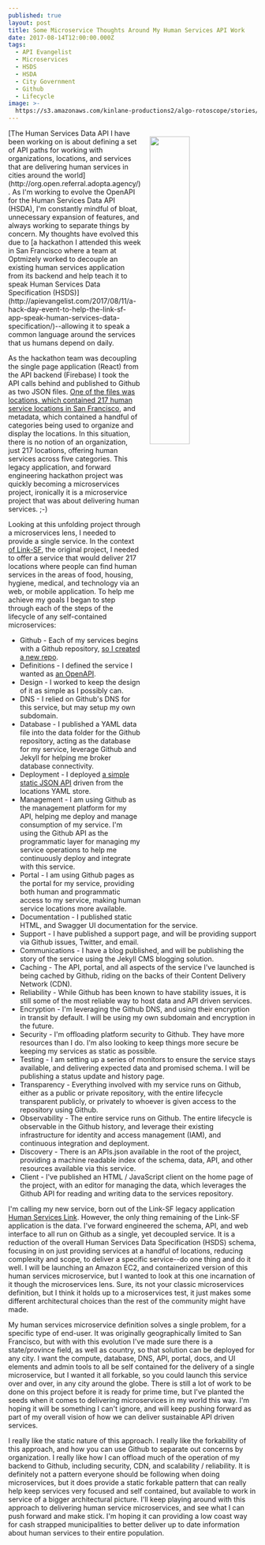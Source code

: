 ```yaml
---
published: true
layout: post
title: Some Microservice Thoughts Around My Human Services API Work
date: 2017-08-14T12:00:00.000Z
tags:
  - API Evangelist
  - Microservices
  - HSDS
  - HSDA
  - City Government
  - Github
  - Lifecycle
image: >-
  https://s3.amazonaws.com/kinlane-productions2/algo-rotoscope/stories/algo-microservices.jpg
---
```

<p><img src="https://s3.amazonaws.com/kinlane-productions2/algo-rotoscope/stories/algo-microservices.jpg" align="right" width="40%" style="padding: 15px;" /></p>[The Human Services Data API I have been working on is about defining a set of API paths for working with organizations, locations, and services that are delivering human services in cities around the world](http://org.open.referral.adopta.agency/). As I'm working to evolve the OpenAPI for the Human Services Data API (HSDA), I'm constantly mindful of bloat, unnecessary expansion of features, and always working to separate things by concern. My thoughts have evolved this due to [a hackathon I attended this week in San Francisco where a team at Optmizely worked to decouple an existing human services application from its backend and help teach it to speak Human Services Data Specification (HSDS)](http://apievangelist.com/2017/08/11/a-hack-day-event-to-help-the-link-sf-app-speak-human-services-data-specification/)--allowing it to speak a common language around the services that us humans depend on daily.

As the hackathon team was decoupling the single page application (React) from the API backend (Firebase) I took the API calls behind and published to Github as two JSON files. [One of the files was locations, which contained 217 human service locations in San Francisco](https://raw.githubusercontent.com/optimizely/linksf/master/core/sf_location.json), and metadata, which contained a handful of categories being used to organize and display the locations. In this situation, there is no notion of an organization, just 217 locations, offering human services across five categories. This legacy application, and forward engineering hackathon project was quickly becoming a microservices project, ironically it is a microservice project that was about delivering human services. ;-)

Looking at this unfolding project through a microservices lens, I needed to provide a single service. In the context [of Link-SF](https://link-sf.com/), the original project, I needed to offer a service that would deliver 217 locations where people can find human services in the areas of food, housing, hygiene, medical, and technology via an web, or mobile application. To help me achieve my goals I began to step through each of the steps of the lifecycle of any self-contained microservices:

- Github - Each of my services begins with a Github repository, [so I created a new repo](https://github.com/adopta-agency/human-services-link/).
- Definitions - I defined the service I wanted as [an OpenAPI](https://github.com/adopta-agency/human-services-link/blob/master/_data/api-commons/openapi.yaml).
- Design - I worked to keep the design of it as simple as I possibly can.
- DNS - I relied on Github's DNS for this service, but may setup my own subdomain.
- Database - I published a YAML data file into the data folder for the Github repository, acting as the database for my service, leverage Github and Jekyll for helping me broker database connectivity.
- Deployment - I deployed [a simple static JSON API](https://adopta-agency.github.io/human-services-link/apis/locations.json) driven from the locations YAML store.
- Management - I am using Github as the management platform for my API, helping me deploy and manage consumption of my service. I'm using the Github API as the programmatic layer for managing my service operations to help me continuously deploy and integrate with this service.
- Portal - I am using Github pages as the portal for my service, providing both human and programmatic access to my service, making human service locations more available.
- Documentation - I published static HTML, and Swagger UI documentation for the service.
- Support - I have published a support page, and will be providing support via Github issues, Twitter, and email.
- Communications - I have a blog published, and will be publishing the story of the service using the Jekyll CMS blogging solution.
- Caching - The API, portal, and all aspects of the service I've launched is being cached by Github, riding on the backs of their Content Delivery Network (CDN).
- Reliability - While Github has been known to have stability issues, it is still some of the most reliable way to host data and API driven services.
- Encryption - I'm leveraging the Github DNS, and using their encryption in transit by default. I will be using my own subdomain and encryption in the future.
- Security - I'm offloading platform security to Github. They have more resources than I do. I'm also looking to keep things more secure be keeping my services as static as possible.
- Testing - I am setting up a series of monitors to ensure the service stays available, and delivering expected data and promised schema. I will be publishing a status update and history page.
- Transparency - Everything involved with my service runs on Github, either as a public or private repository, with the entire lifecycle transparent publicly, or privately to whoever is given access to the repository using Github.
- Observability - The entire service runs on Github. The entire lifecycle is observable in the Github history, and leverage their existing infrastructure for identity and access management (IAM), and continuous integration and deployment.
- Discovery - There is an APIs.json available in the root of the project, providing a machine readable index of the schema, data, API, and other resources available via this service.
- Client - I've published an HTML / JavaScript client on the home page of the project, with an editor for managing the data, which leverages the Github API for reading and writing data to the services repository.

I'm calling my new service, born out of the Link-SF legacy application [Human Services Link](https://adopta-agency.github.io/human-services-link/). However, the only thing remaining of the Link-SF application is the data. I've forward engineered the schema, API, and web interface to all run on Github as a single, yet decoupled service. It is a reduction of the overall Human Services Data Specification (HSDS) schema, focusing in on just providing services at a handful of locations, reducing complexity and scope, to deliver a specific service--do one thing and do it well. I will be launching an Amazon EC2, and containerized version of this human services microservice, but I wanted to look at this one incarnation of it though the microservices lens. Sure, its not your classic microservices definition, but I think it holds up to a microservices test, it just makes some different architectural choices than the rest of the community might have made.

My human services microservice definition solves a single problem, for a specific type of end-user. It was originally geographically limited to San Francisco, but with with this evolution I've made sure there is a state/province field, as well as country, so that solution can be deployed for any city. I want the compute, database, DNS, API, portal, docs, and UI elements and admin tools to all be self contained for the delivery of a single microservice, but I wanted it all forkable, so you could launch this service over and over, in any city around the globe. There is still a lot of work to be done on this project before it is ready for prime time, but I've planted the seeds when it comes to delivering microservices in my world this way. I'm hoping it will be something I can't ignore, and will keep pushing forward as part of my overall vision of how we can deliver sustainable API driven services.

I really like the static nature of this approach. I really like the forkability of this approach, and how you can use Github to separate out concerns by organization. I really like how I can offload much of the operation of my backend to Github, including security, CDN, and scalability / reliability. It is definitely not a pattern everyone should be following when doing microservices, but it does provide a static forkable pattern that can really help keep services very focused and self contained, but available to work in service of a bigger architectural picture. I'll keep playing around with this approach to delivering human service microservices, and see what I can push forward and make stick. I'm hoping it can providing a low coast way for cash strapped municipalities to better deliver up to date information about human services to their entire population.
